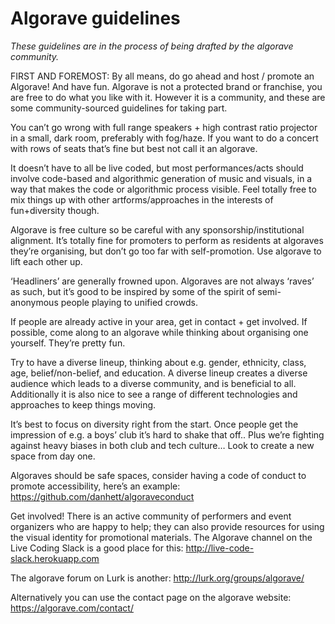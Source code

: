 # Algorave guidelines

*These guidelines are in the process of being drafted by the algorave community.*

FIRST AND FOREMOST: By all means, do go ahead and host / promote an Algorave! And have fun. Algorave is not a protected brand or franchise, you are free to do what you like with it. However it is a community, and these are some community-sourced guidelines for taking part.

You can’t go wrong with full range speakers + high contrast ratio projector in a small, dark room, preferably with fog/haze. If you want to do a concert with rows of seats that’s fine but best not call it an algorave.

It doesn’t have to all be live coded, but most performances/acts should involve code-based and algorithmic generation of music and visuals, in a way that makes the code or algorithmic process visible. Feel totally free to mix things up with other artforms/approaches in the interests of fun+diversity though.

Algorave is free culture so be careful with any sponsorship/institutional alignment. It’s totally fine for promoters to perform as residents at algoraves they’re organising, but don’t go too far with self-promotion. Use algorave to lift each other up.

‘Headliners’ are generally frowned upon. Algoraves are not always ‘raves’ as such, but it’s good to be inspired by some of the spirit of semi-anonymous people playing to unified crowds.

If people are already active in your area, get in contact + get involved. If possible, come along to an algorave while thinking about organising one yourself. They’re pretty fun.

Try to have a diverse lineup, thinking about e.g. gender, ethnicity, class, age, belief/non-belief, and education. A diverse lineup creates a diverse audience which leads to a diverse community, and is beneficial to all. Additionally it is also nice to see a range of different technologies and approaches to keep things moving.

It’s best to focus on diversity right from the start. Once people get the impression of e.g. a boys’ club it’s hard to shake that off.. Plus we’re fighting against heavy biases in both club and tech culture… Look to create a new space from day one.

Algoraves should be safe spaces, consider having a code of conduct to promote accessibility, here’s an example: https://github.com/danhett/algoraveconduct

Get involved! There is an active community of performers and event organizers who are happy to help; they can also provide resources for using the visual identity for promotional materials. The Algorave channel on the Live Coding Slack is a good place for this: http://live-code-slack.herokuapp.com

The algorave forum on Lurk is another: http://lurk.org/groups/algorave/ 

Alternatively you can use the contact page on the algorave website: https://algorave.com/contact/
